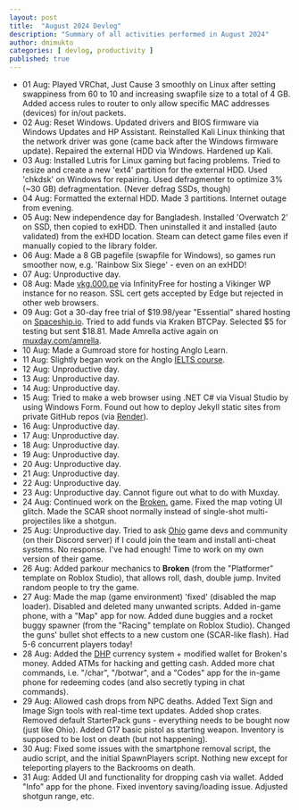 ```yaml
---
layout: post
title:  "August 2024 Devlog"
description: "Summary of all activities performed in August 2024"
author: dmimukto
categories: [ devlog, productivity ]
published: true
---
```


- 01 Aug: Played VRChat, Just Cause 3 smoothly on Linux after setting swappiness from 60 to 10 and increasing swapfile size to a total of 4 GB. Added access rules to router to only allow specific MAC addresses (devices) for in/out packets.
- 02 Aug: Reset Windows. Updated drivers and BIOS firmware via Windows Updates and HP Assistant. Reinstalled Kali Linux thinking that the network driver was gone (came back after the Windows firmware update). Repaired the external HDD via Windows. Hardened up Kali.
- 03 Aug: Installed Lutris for Linux gaming but facing problems. Tried to resize and create a new 'ext4' partition for the external HDD. Used 'chkdsk' on Windows for repairing. Used defragmenter to optimize 3% (~30 GB) defragmentation. (Never defrag SSDs, though)
- 04 Aug: Formatted the external HDD. Made 3 partitions. Internet outage from evening.
- 05 Aug: New independence day for Bangladesh. Installed 'Overwatch 2' on SSD, then copied to exHDD. Then uninstalled it and installed (auto validated) from the exHDD location. Steam can detect game files even if manually copied to the library folder.
- 06 Aug: Made a 8 GB pagefile (swapfile for Windows), so games run smoother now, e.g. 'Rainbow Six Siege' - even on an exHDD!
- 07 Aug: Unproductive day.
- 08 Aug: Made [vkg.000.pe](https://vkg.000.pe) via InfinityFree for hosting a Vikinger WP instance for no reason. SSL cert gets accepted by Edge but rejected in other web browsers.
- 09 Aug: Got a 30-day free trial of $19.98/year "Essential" shared hosting on [Spaceship.io](https://spaceship.com/). Tried to add funds via Kraken BTCPay. Selected $5 for testing but sent $18.81. Made Amrella active again on [muxday.com/amrella](https://muxday.com/amrella).
- 10 Aug: Made a Gumroad store for hosting Anglo Learn.
- 11 Aug: Slightly began work on the Anglo [IELTS course](https://anglo.muxday.com/l/ielts-academic).
- 12 Aug: Unproductive day.
- 13 Aug: Unproductive day.
- 14 Aug: Unproductive day.
- 15 Aug: Tried to make a web browser using .NET C# via Visual Studio by using Windows Form. Found out how to deploy Jekyll static sites from private GitHub repos (via [Render](https://dashboard.render.com/)).
- 16 Aug: Unproductive day.
- 17 Aug: Unproductive day.
- 18 Aug: Unproductive day.
- 19 Aug: Unproductive day.
- 20 Aug: Unproductive day.
- 21 Aug: Unproductive day.
- 22 Aug: Unproductive day.
- 23 Aug: Unproductive day. Cannot figure out what to do with Muxday.
- 24 Aug: Continued work on the [Broken.](https://www.roblox.com/games/18129807606/Broken) game. Fixed the map voting UI glitch. Made the SCAR shoot normally instead of single-shot multi-projectiles like a shotgun.
- 25 Aug: Unproductive day. Tried to ask [Ohio](https://www.roblox.com/games/7239319209/Ohio) game devs and community (on their Discord server) if I could join the team and install anti-cheat systems. No response. I've had enough! Time to work on my own version of their game.
- 26 Aug: Added parkour mechanics to **Broken** (from the "Platformer" template on Roblox Studio), that allows roll, dash, double jump. Invited random people to try the game.
- 27 Aug: Made the map (game environment) 'fixed' (disabled the map loader). Disabled and deleted many unwanted scripts. Added in-game phone, with a "Map" app for now. Added dune buggies and a rocket buggy spawner (from the "Racing" template on Roblox Studio). Changed the guns' bullet shot effects to a new custom one (SCAR-like flash). Had 5-6 concurrent players today!
- 28 Aug: Added the [DHP](https://www.roblox.com/games/18375390394/Demon-Hunting-Paradise) currency system + modified wallet for Broken's money. Added ATMs for hacking and getting cash. Added more chat commands, i.e. "/char", "/botwar", and a "Codes" app for the in-game phone for redeeming codes (and also secretly typing in chat commands).
- 29 Aug: Allowed cash drops from NPC deaths. Added Text Sign and Image Sign tools with real-time text updates. Added shop crates. Removed default StarterPack guns - everything needs to be bought now (just like Ohio). Added G17 basic pistol as starting weapon. Inventory is supposed to be lost on death (but not happening).
- 30 Aug: Fixed some issues with the smartphone removal script, the audio script, and the initial SpawnPlayers script. Nothing new except for teleporting players to the Backrooms on death.
- 31 Aug: Added UI and functionality for dropping cash via wallet. Added "Info" app for the phone. Fixed inventory saving/loading issue. Adjusted shotgun range, etc.

